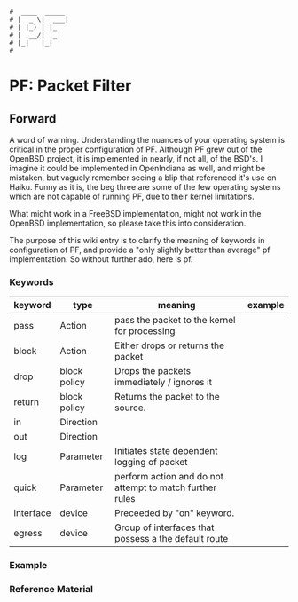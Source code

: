 ```text
#  ____  _____
# |  _ \|  ___|
# | |_) | |_
# |  __/|  _|
# |_|   |_|
#
```

PF: Packet Filter
==================

Forward
--------

A word of warning. Understanding the nuances of your operating system is critical in the proper configuration
of PF. Although PF grew out of the OpenBSD project, it is implemented in nearly, if not all, of the BSD's. I
imagine it could be implemented in OpenIndiana as well, and might be mistaken, but vaguely remember seeing a
blip that referenced it's use on Haiku. Funny as it is, the beg three are some of the few operating systems
which are not capable of running PF, due to their kernel limitations.

What might work in a FreeBSD implementation, might not work in the OpenBSD implementation, so please take this
into consideration.

The purpose of this wiki entry is to clarify the meaning of keywords in configuration of PF, and provide a
"only slightly better than average" pf implementation. So without further ado, here is pf.

### Keywords

| keyword   | type         | meaning                                                  | example |
| -------   | ----         | -------                                                  | ------- |
| pass      | Action       | pass the packet to the kernel for processing             |         |
| block     | Action       | Either drops or returns the packet                       |         |
| drop      | block policy | Drops the packets immediately / ignores it               |         |
| return    | block policy | Returns the packet to the source.                        |         |
| in        | Direction    |                                                          |         |
| out       | Direction    |                                                          |         |
| log       | Parameter    | Initiates state dependent logging of packet              |         |
| quick     | Parameter    | perform action and do not attempt to match further rules |         |
| interface | device       | Preceeded by "on" keyword.                               |         |
| egress    | device       | Group of interfaces that possess a the default route     |         |

### Example



### Reference Material
